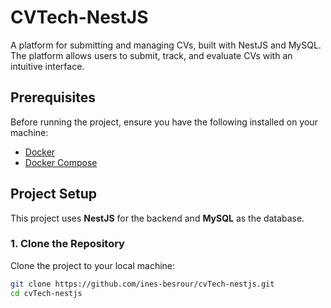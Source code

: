 # CVTech-NestJS

A platform for submitting and managing CVs, built with NestJS and MySQL. The platform allows users to submit, track, and evaluate CVs with an intuitive interface.

## Prerequisites

Before running the project, ensure you have the following installed on your machine:
- [Docker](https://www.docker.com/get-started)
- [Docker Compose](https://docs.docker.com/compose/install/)

## Project Setup

This project uses **NestJS** for the backend and **MySQL** as the database. 

### 1. Clone the Repository

Clone the project to your local machine:

```bash
git clone https://github.com/ines-besrour/cvTech-nestjs.git
cd cvTech-nestjs
